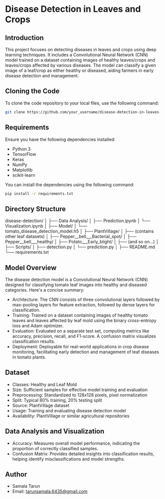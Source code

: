 # Disease Detection in Leaves and Crops

## Introduction
This project focuses on detecting diseases in leaves and crops using deep learning techniques. It includes a Convolutional Neural Network (CNN) model trained on a dataset containing images of healthy leaves/crops and leaves/crops affected by various diseases. The model can classify a given image of a leaf/crop as either healthy or diseased, aiding farmers in early disease detection and management.

## Cloning the Code
To clone the code repository to your local files, use the following command:
```bash
git clone https://github.com/your_username/disease-detection-in-leaves-and-crops.git
```
## Requirements

Ensure you have the following dependencies installed:

- Python 3
- TensorFlow
- Keras
- NumPy
- Matplotlib
- scikit-learn

You can install the dependencies using the following command:
```bash
pip install -r requirements.txt
```

## Directory Structure 

disease-detection/
│
├── Data Analysis/
│   ├── Prediction.ipynb
│   └── Visualization.ipynb
│
├── Model/
│   └── tomato_disease_detection_model.h5
│
├── PlantVillage/
│   ├── (contains other leaf datasets)
│   ├── Pepper__bell___Bacterial_spot/
│   ├── Pepper__bell___healthy/
│   ├── Potato___Early_blight/
│   ├── (and so on...)
│
├── Scripts/
│   ├── detection.py
│   └── prediction.py
│
├── README.md
└── requirements.txt


## Model Overview
The disease detection model is a Convolutional Neural Network (CNN) designed for classifying tomato leaf images into healthy and diseased categories. Here's a concise summary:

- Architecture: The CNN consists of three convolutional layers followed by max-pooling layers for feature extraction, followed by dense layers for classification.
- Training: Trained on a dataset containing images of healthy tomato leaves and leaves affected by leaf mold using the binary cross-entropy loss and Adam optimizer.
- Evaluation: Evaluated on a separate test set, computing metrics like accuracy, precision, recall, and F1-score. A confusion matrix visualizes classification results.
- Deployment: Deployable for real-world applications in crop disease monitoring, facilitating early detection and management of leaf diseases in tomato plants.

## Dataset
- Classes: Healthy and Leaf Mold
- Size: Sufficient samples for effective model training and evaluation
- Preprocessing: Standardized to 128x128 pixels, pixel normalization
- Split: Typical 80% training, 20% testing split
- Source: PlantVillage dataset
- Usage: Training and evaluating disease detection model
- Availability: PlantVillage or similar agricultural repositories

## Data Analysis and Visualization

- Accuracy: Measures overall model performance, indicating the proportion of correctly classified samples.
- Confusion Matrix: Provides detailed insights into classification results, helping identify misclassifications and model strengths.

## Author
- Samala Tarun
- Email: tarunsamala.6435@gmail.com

